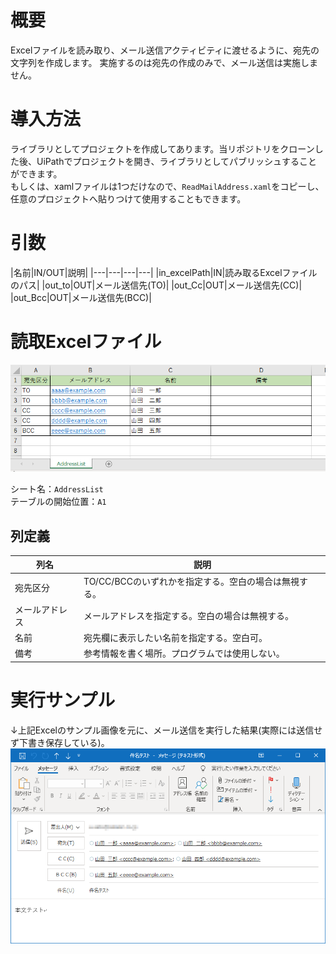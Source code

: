 # 概要
Excelファイルを読み取り、メール送信アクティビティに渡せるように、宛先の文字列を作成します。
実施するのは宛先の作成のみで、メール送信は実施しません。

# 導入方法
ライブラリとしてプロジェクトを作成してあります。当リポジトリをクローンした後、UiPathでプロジェクトを開き、ライブラリとしてパブリッシュすることができます。  
もしくは、xamlファイルは1つだけなので、`ReadMailAddress.xaml`をコピーし、任意のプロジェクトへ貼りつけて使用することもできます。

# 引数
|名前|IN/OUT|説明|
|---|---|---|---|
|in_excelPath|IN|読み取るExcelファイルのパス|
|out_to|OUT|メール送信先(TO)|
|out_Cc|OUT|メール送信先(CC)|
|out_Bcc|OUT|メール送信先(BCC)|

# 読取Excelファイル

![サンプル](img_readme/01.png)

シート名：`AddressList`  
テーブルの開始位置：`A1`

## 列定義
|列名|説明|
|---|---|
|宛先区分|TO/CC/BCCのいずれかを指定する。空白の場合は無視する。|
|メールアドレス|メールアドレスを指定する。空白の場合は無視する。|
|名前|宛先欄に表示したい名前を指定する。空白可。|
|備考|参考情報を書く場所。プログラムでは使用しない。|

# 実行サンプル
↓上記Excelのサンプル画像を元に、メール送信を実行した結果(実際には送信せず下書き保存している)。  
![](img_readme/02.png)
